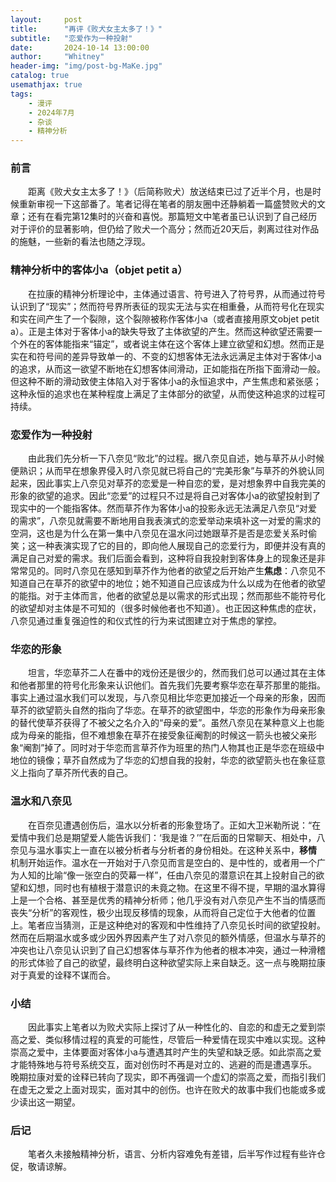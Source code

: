 ```yaml
---
layout:     post
title:      "再评《败犬女主太多了！》"
subtitle:   "恋爱作为一种投射"
date:       2024-10-14 13:00:00
author:     "Whitney"
header-img: "img/post-bg-MaKe.jpg"
catalog: true
usemathjax: true
tags:
    - 漫评
    - 2024年7月
    - 杂谈
    - 精神分析
---
```

### 前言
&emsp;&emsp;距离《败犬女主太多了！》（后简称败犬）放送结束已过了近半个月，也是时候重新审视一下这部番了。笔者记得在笔者的朋友圈中还静躺着一篇盛赞败犬的文章；还有在看完第12集时的兴奋和喜悦。那篇短文中笔者虽已认识到了自己经历对于评价的显著影响，但仍给了败犬一个高分；然而近20天后，剥离过往对作品的施魅，一些新的看法也随之浮现。

### 精神分析中的客体小a（objet petit a）
&emsp;&emsp;在拉康的精神分析理论中，主体通过语言、符号进入了符号界，从而通过符号认识到了“现实”；然而符号界所表征的现实无法与实在相重叠，从而符号化在现实和实在间产生了一个裂隙，这个裂隙被称作客体小a（或者直接用原文objet petit a）。正是主体对于客体小a的缺失导致了主体欲望的产生。然而这种欲望还需要一个外在的客体能指来“锚定”，或者说主体在这个客体上建立欲望和幻想。然而正是实在和符号间的差异导致单一的、不变的幻想客体无法永远满足主体对于客体小a的追求，从而这一欲望不断地在幻想客体间滑动，正如能指在所指下面滑动一般。但这种不断的滑动致使主体陷入对于客体小a的永恒追求中，产生焦虑和紧张感；这种永恒的追求也在某种程度上满足了主体部分的欲望，从而使这种追求的过程可持续。

### 恋爱作为一种投射
&emsp;&emsp;由此我们先分析一下八奈见“败北”的过程。据八奈见自述，她与草芥从小时候便熟识；从而早在想象界侵入时八奈见就已将自己的“完美形象”与草芥的外貌认同起来，因此事实上八奈见对草芥的恋爱是一种自恋的爱，是对想象界中自我完美的形象的欲望的追求。因此“恋爱”的过程只不过是将自己对客体小a的欲望投射到了现实中的一个能指客体。然而草芥作为客体小a的投影永远无法满足八奈见“对爱的需求”，八奈见就需要不断地用自我表演式的恋爱举动来填补这一对爱的需求的空洞，这也是为什么在第一集中八奈见在温水问过她跟草芥是否是恋爱关系时偷笑；这一种表演实现了它的目的，即向他人展现自己的恋爱行为，即便并没有真的满足自己对爱的需求。我们后面会看到，这种将自我投射到客体身上的现象还是非常常见的。同时八奈见在感知到草芥作为他者的欲望之后开始产生**焦虑**：八奈见不知道自己在草芥的欲望中的地位；她不知道自己应该成为什么以成为在他者的欲望的能指。对于主体而言，他者的欲望总是以需求的形式出现；然而那些不能符号化的欲望却对主体是不可知的（很多时候他者也不知道）。也正因这种焦虑的症状，八奈见通过重复强迫性的和仪式性的行为来试图建立对于焦虑的掌控。

### 华恋的形象
&emsp;&emsp;坦言，华恋草芥二人在番中的戏份还是很少的，然而我们总可以通过其在主体和他者那里的符号化形象来认识他们。首先我们先要考察华恋在草芥那里的能指。事实上通过温水我们可以发现，与八奈见相比华恋更加接近一个母亲的形象，因而草芥的欲望箭头自然的指向了华恋。在草芥的欲望图中，华恋的形象作为母亲形象的替代使草芥获得了不被父之名介入的“母亲的爱”。虽然八奈见在某种意义上也能成为母亲的能指，但不难想象在草芥在接受象征阉割的时候这一箭头也被父亲形象“阉割”掉了。同时对于华恋而言草芥作为班里的热门人物其也正是华恋在班级中地位的镜像；草芥自然成为了华恋的幻想自我的投射，华恋的欲望箭头也在象征意义上指向了草芥所代表的自己。

### 温水和八奈见
&emsp;&emsp;在百奈见遭遇创伤后，温水以分析者的形象登场了。正如大卫米勒所说：“在爱情中我们总是期望爱人能告诉我们：‘我是谁？’”在后面的日常聊天、相处中，八奈见与温水事实上一直在以被分析者与分析者的身份相处。在这种关系中，**移情** 机制开始运作。温水在一开始对于八奈见而言是空白的、是中性的，或者用一个广为人知的比喻“像一张空白的荧幕一样”，任由八奈见的潜意识在其上投射自己的欲望和幻想，同时也有植根于潜意识的未竟之物。在这里不得不提，早期的温水算得上是一个合格、甚至是优秀的精神分析师；他几乎没有对八奈见产生不当的情感而丧失“分析”的客观性，极少出现反移情的现象，从而将自己定位于大他者的位置上。笔者应当猜测，正是这种绝对的客观和中性维持了八奈见长时间的欲望投射。然而在后期温水或多或少因外界因素产生了对八奈见的额外情感，但温水与草芥的冲突也让八奈见认识到了自己幻想客体与草芥作为他者的根本冲突，通过一种滑稽的形式体验了自己的欲望，最终明白这种欲望实际上来自缺乏。这一点与晚期拉康对于真爱的诠释不谋而合。

### 小结
&emsp;&emsp;因此事实上笔者以为败犬实际上探讨了从一种性化的、自恋的和虚无之爱到崇高之爱、类似移情过程的真爱的可能性，尽管后一种爱情在现实中难以实现。这种崇高之爱中，主体要面对客体小a与遭遇其时产生的失望和缺乏感。如此崇高之爱才能特殊地与符号系统交互，面对创伤时不再是对立的、逃避的而是遭遇享乐。
<br>
晚期拉康对爱的诠释已转向了现实，即不再强调一个虚幻的崇高之爱，而指引我们在虚无之爱之上面对现实，面对其中的创伤。也许在败犬的故事中我们也能或多或少读出这一期望。

### 后记 
&emsp;&emsp;笔者久未接触精神分析，语言、分析内容难免有差错，后半写作过程有些许仓促，敬请谅解。